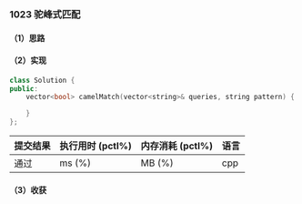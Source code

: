 ### 1023 驼峰式匹配

#### （1）思路

#### （2）实现

```cpp
class Solution {
public:
    vector<bool> camelMatch(vector<string>& queries, string pattern) {

    }
};
```

| 提交结果 | 执行用时 (pctl%) | 内存消耗 (pctl%) | 语言 |
|:---------|:-----------------|:-----------------|:-----|
| 通过     |  ms (%)   |  MB (%)  | cpp  |

#### （3）收获
